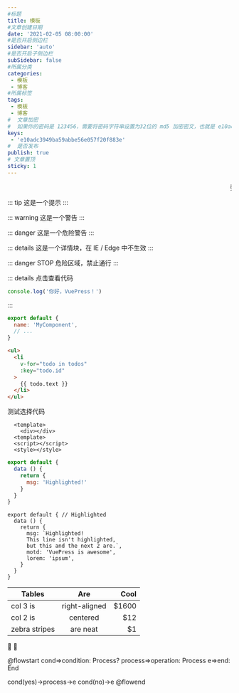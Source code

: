 ```yaml
---
#标题
title: 模板
#文章创建日期
date: '2021-02-05 08:00:00'
#是否开启侧边栏
sidebar: 'auto'
#是否开启子侧边栏
subSidebar: false
#所属分类
categories:
 - 模板
 - 博客
#所属标签
tags:
 - 模板
 - 博客
#  文章加密
#  如果你的密码是 123456，需要将密码字符串设置为32位的 md5 加密密文，也就是 e10adc3949ba59abbe56e057f20f883e
keys:
 - 'e10adc3949ba59abbe56e057f20f883e'
#  是否发布
publish: true
# 文章置顶
sticky: 1
---
```

<!-- 滚动 -->
<marquee>
张文强
</marquee>
<!-- 标题开始 -->
<!-- 名人名言 -->
<Boxx  />
<!-- tip 样式 -->
<Boxx type='tip' title='tip 标题' content='tip 内容'/>
<!-- warning 样式 -->
<Boxx type='warning' title='warning 标题' content='warning 内容'/>
<!-- danger 样式 -->
<Boxx type='danger' title='danger 标题' content='danger 内容'/>
<!-- 标题结束 -->
<Boxx type='tip' title='测试自动化部署'/>
<Boxx type='tip' title='测试自动化部署'/>
<Boxx type='tip' title='测试自动化部署'/>

::: tip
这是一个提示
:::

::: warning
这是一个警告
:::

::: danger
这是一个危险警告
:::

::: details
这是一个详情块，在 IE / Edge 中不生效
:::

::: danger STOP
危险区域，禁止通行
:::

::: details 点击查看代码
```js
console.log('你好，VuePress！')
```
:::

``` js
export default {
  name: 'MyComponent',
  // ...
}
```

``` html
<ul>
  <li
    v-for="todo in todos"
    :key="todo.id"
  >
    {{ todo.text }}
  </li>
</ul>
```
<RecoDemo :collapse="true">
 <template slot="code-template">
      <div></div>
  </template>
  <template slot="code-js">
    <pre>
      console.log(`I'm reco_luan.`)
    </pre>
  </template>
  <template slot="code-style">
    <pre>
      console.log(`I'm reco_luan.`)
    </pre>
  </template>
  测试选择代码
</RecoDemo>

``` vue
  <template>
    <div></div>
  <template>
  <script></script>
  <style></style>
```

``` js {4}
export default {
  data () {
    return {
      msg: 'Highlighted!'
    }
  }
}
```

``` js{1,4,6-7}
export default { // Highlighted
  data () {
    return {
      msg: `Highlighted!
      This line isn't highlighted,
      but this and the next 2 are.`,
      motd: 'VuePress is awesome',
      lorem: 'ipsum',
    }
  }
}
```

| Tables        | Are           | Cool  |
| ------------- |:-------------:| -----:|
| col 3 is      | right-aligned | $1600 |
| col 2 is      | centered      |   $12 |
| zebra stripes | are neat      |    $1 |

:tada: :100:

@flowstart
cond=>condition: Process?
process=>operation: Process
e=>end: End

cond(yes)->process->e
cond(no)->e
@flowend